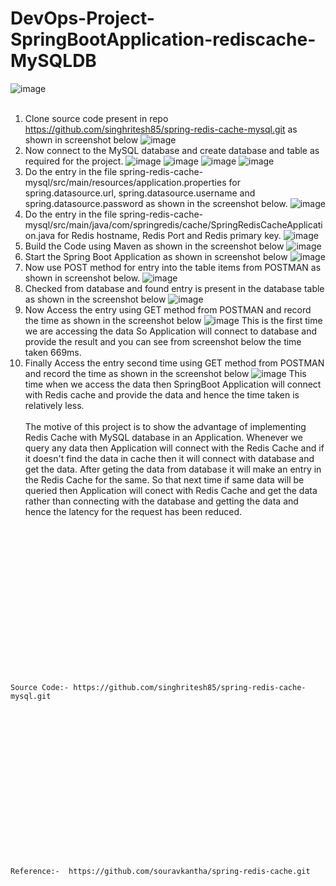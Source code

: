 # DevOps-Project-SpringBootApplication-rediscache-MySQLDB
![image](https://github.com/singhritesh85/DevOps-Project-SpringBootApplication-rediscache-MySQLDB/assets/56765895/6cd2b21f-af0a-42d2-9681-fdef0a40b9cb)
<br><br/>
1. Clone source code present in repo https://github.com/singhritesh85/spring-redis-cache-mysql.git as shown in screenshot below
![image](https://github.com/singhritesh85/DevOps-Project-SpringBootApplication-rediscache-MySQLDB/assets/56765895/4230b494-083b-4c2a-bcb4-7f0ace7cb552)
2. Now connect to the MySQL database and create database and table as required for the project.
![image](https://github.com/singhritesh85/DevOps-Project-SpringBootApplication-rediscache-MySQLDB/assets/56765895/a6c97420-5cc2-4ea0-8b19-00b27393a099)
![image](https://github.com/singhritesh85/DevOps-Project-SpringBootApplication-rediscache-MySQLDB/assets/56765895/2d0a7db1-b640-4e3a-83bd-02436d49811f)
![image](https://github.com/singhritesh85/DevOps-Project-SpringBootApplication-rediscache-MySQLDB/assets/56765895/872c7247-eb68-45bd-b52f-27924b102b8b)
![image](https://github.com/singhritesh85/DevOps-Project-SpringBootApplication-rediscache-MySQLDB/assets/56765895/08b842c0-69e1-40b5-90c7-bac6ea7794fb)
3. Do the entry in the file spring-redis-cache-mysql/src/main/resources/application.properties for spring.datasource.url, spring.datasource.username and spring.datasource.password as shown in the screenshot below.
![image](https://github.com/singhritesh85/DevOps-Project-SpringBootApplication-rediscache-MySQLDB/assets/56765895/fac4965f-0c21-4e3f-9b51-3f33490e0f8a)
4. Do the entry in the file spring-redis-cache-mysql/src/main/java/com/springredis/cache/SpringRedisCacheApplication.java for Redis hostname, Redis Port and Redis primary key.
![image](https://github.com/singhritesh85/DevOps-Project-SpringBootApplication-rediscache-MySQLDB/assets/56765895/a8bce6aa-8927-444d-bc26-0561a361044e)
5. Build the Code using Maven as shown in the screenshot below
![image](https://github.com/singhritesh85/DevOps-Project-SpringBootApplication-rediscache-MySQLDB/assets/56765895/5d14398a-41b4-4438-9728-aded6fee4810)
6. Start the Spring Boot Application as shown in screenshot below
![image](https://github.com/singhritesh85/DevOps-Project-SpringBootApplication-rediscache-MySQLDB/assets/56765895/e4062fb2-f742-49e0-bd60-36e3e7e38000)
7. Now use POST method for entry into the table items from POSTMAN as shown in screenshot below.
![image](https://github.com/singhritesh85/DevOps-Project-SpringBootApplication-rediscache-MySQLDB/assets/56765895/db60004a-6a25-4b14-b08b-c08322a29e93)
8. Checked from database and found entry is present in the database table as shown in the screenshot below
![image](https://github.com/singhritesh85/DevOps-Project-SpringBootApplication-rediscache-MySQLDB/assets/56765895/a07c4233-51f4-45d9-8b22-48dd204fbef5)
9. Now Access the entry using GET method from POSTMAN and record the time as shown in the screenshot below
![image](https://github.com/singhritesh85/DevOps-Project-SpringBootApplication-rediscache-MySQLDB/assets/56765895/3fc850bb-4124-4b7f-8e79-7ce70d8d66cd)
This is the first time we are accessing the data So Application will connect to database and provide the result and you can see from screenshot below the time taken 669ms.
10. Finally Access the entry second time using GET method from POSTMAN and record the time as shown in the screenshot below
![image](https://github.com/singhritesh85/DevOps-Project-SpringBootApplication-rediscache-MySQLDB/assets/56765895/a9c0406e-f19b-49a3-b4c7-38cfe7c76949)
This time when we access the data then SpringBoot Application will connect with Redis cache and provide the data and hence the time taken is relatively less.
<br><br/>
The motive of this project is to show the advantage of implementing Redis Cache with MySQL database in an Application. Whenever we query any data then Application will connect with the Redis Cache and if it doesn't find the data in cache then it will connect with database and get the data. After geting the data from database it will make an entry in the Redis Cache for the same. So that next time if same data will be queried then Application will conect with Redis Cache and get the data rather than connecting with the database and getting the data and hence the latency for the request has been reduced.

<br><br/>
<br><br/>
<br><br/>
<br><br/>
<br><br/>
<br><br/>
<br><br/>
```
Source Code:- https://github.com/singhritesh85/spring-redis-cache-mysql.git
```
<br><br/>
<br><br/>
<br><br/>
<br><br/>
<br><br/>
<br><br/>
<br><br/>
```
Reference:-  https://github.com/souravkantha/spring-redis-cache.git
```
